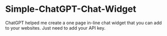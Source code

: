 # Simple-ChatGPT-Chat-Widget
ChatGPT helped me create a one page in-line chat widget that you can add to your websites. Just need to add your API key.
